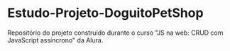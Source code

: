 # Estudo-Projeto-DoguitoPetShop
Repositório do projeto construído durante o curso "JS na web: CRUD com JavaScript assíncrono" da Alura.
